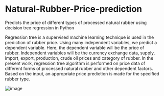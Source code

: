 # Natural-Rubber-Price-prediction
Predicts the price of different types of processed natural rubber using decision tree regression in Python

Regression tree is a supervised machine learning technique is used in the prediction of rubber price. Using many independent variables, we predict a dependent variable. Here, the dependent variable will be the price of rubber. Independent variables will be the currency exchange data, supply, import, export, production, crude oil prices and category of rubber. In the present work, regression tree algorithm is performed on price data of different forms of processed natural rubber and other dependent factors. Based on the input, an appropriate price prediction is made for the specified rubber type. 


![image](https://user-images.githubusercontent.com/7759342/123507269-1c148280-d686-11eb-8ddb-f713a39c345d.png)
